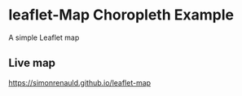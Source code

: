 # leaflet-Map Choropleth Example
A simple Leaflet map

## Live map
https://simonrenauld.github.io/leaflet-map


